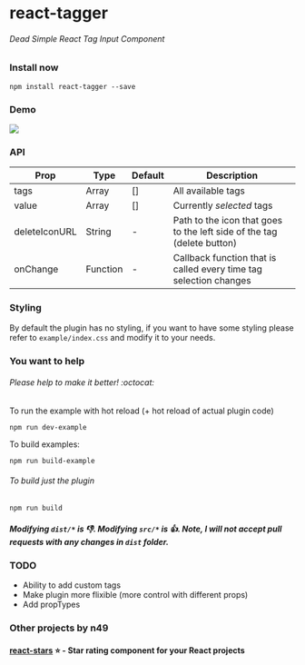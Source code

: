 # react-tagger
###### Dead Simple React Tag Input Component

### Install now
```
npm install react-tagger --save
```

### Demo
![](http://i.imgur.com/54SO0GR.gif)

### API

| Prop          | Type          | Default  | Description
| ------------- | ------------- | -----    | -------------
| tags          | Array         | []       | All available tags
| value         | Array         | []       | Currently *selected* tags
| deleteIconURL | String        | -       | Path to the icon that goes to the left side of the tag (delete button)
| onChange      | Function      | -       | Callback function that is called every time tag selection changes

### Styling

By default the plugin has no styling, if you want to have some styling please refer to `example/index.css` and modify it to your needs.

### You want to help

###### Please help to make it better! :octocat:

To run the example with hot reload (+ hot reload of actual plugin code)
```
npm run dev-example
```
To build examples:
```
npm run build-example
```
###### To build just the plugin
```
npm run build
```
##### Modifying `dist/*` is :-1:. Modifying `src/*` is :+1:. Note, I will not accept pull requests with any changes in `dist` folder.

### TODO
- Ability to add custom tags
- Make plugin more flixible (more control with different props)
- Add propTypes

### Other projects by n49
#### [react-stars](https://github.com/n49/react-stars) :star: - Star rating component for your React projects
